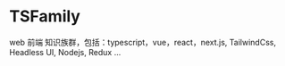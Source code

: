 # TSFamily
web 前端 知识族群，包括：typescript，vue，react，next.js, TailwindCss, Headless UI, Nodejs, Redux ...
